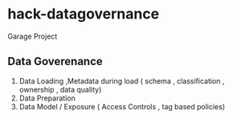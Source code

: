 # hack-datagovernance
Garage Project  

## Data Goverenance 

1. Data Loading  ,Metadata during load ( schema , classification  , ownership , data quality)
2. Data Preparation 
3. Data Model / Exposure ( Access Controls , tag based policies)
